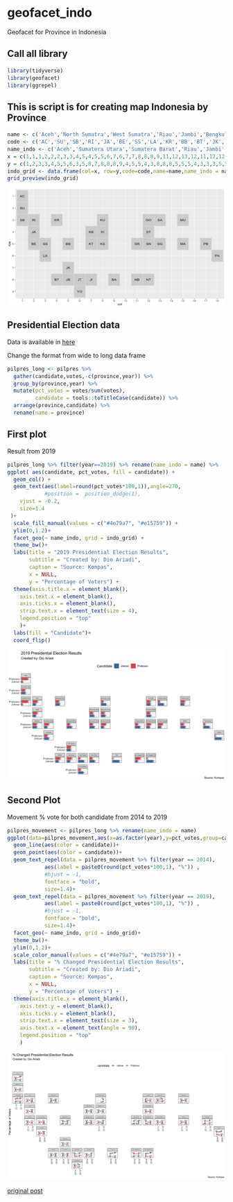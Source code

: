 # geofacet_indo
Geofacet for Province in Indonesia

## Call all library
```r
library(tidyverse)
library(geofacet)
library(ggrepel)
```

## This is script is for creating map Indonesia by Province
```r
name <- c('Aceh','North Sumatra','West Sumatra','Riau','Jambi','Bengkulu','South Sumatra','Lampung','Riau Islands','Bangka Belitung','Banten','Jakarta','West Java','Central Java','East Java','Yogyakarta','West Kalimantan','Central Kalimantan','South Kalimantan','East Kalimantan','North Kalimantan','Bali','West Nusa Tenggara','East Nusa Tenggara','Southeast Sulawesi','South Sulawesi','West Sulawesi','Central Sulawesi','Gorontalo','North Sulawesi','North Maluku','Maluku','West Papua','Papua')
code <- c('AC','SU','SB','RI','JA','BE','SS','LA','KR','BB','BT','JK','JB','JT','JI','YO','KB','KT','KS','KI','KU','BA','NB','NT','SG','SN','SR','ST','GO','SA','MU','MA','PB','PA')
name_indo <- c('Aceh','Sumatera Utara','Sumatera Barat','Riau','Jambi','Bengkulu','Sumatera Selatan','Lampung','Kepulauan Riau','Bangka Belitung','Banten','DKI Jakarta','Jawa Barat','Jawa Tengah','Jawa Timur','DI Yogyakarta','Kalimantan Barat','Kalimantan Tengah','Kalimantan Selatan','Kalimantan Timur','Kalimantan Utara','Bali','Nusa Tenggara Barat','Nusa Tenggara Timur','Sulawesi Tenggara','Sulawesi Selatan','Sulawesi Barat','Sulawesi Tengah','Gorontalo','Sulawesi Utara','Maluku Utara','Maluku','Papua Barat','Papua')
x = c(1,1,1,2,2,2,3,3,4,5,4,5,5,6,7,6,7,7,8,8,8,9,11,12,13,12,11,12,12,13,15,15,17,18)
y = c(1,2,3,3,4,5,5,6,3,5,8,7,8,8,8,9,4,5,5,4,3,8,8,8,5,5,5,4,3,3,3,5,5,6)
indo_grid <- data.frame(col=x, row=y,code=code,name=name,name_indo = name_indo)
grid_preview(indo_grid)
```

![preview-geofacet-indo](https://raw.githubusercontent.com/dioariadi/geofacet_indo/master/geofacet_indonesia/tutorial-geofacet-indonesia.png)



## Presidential Election data

Data is available in [here](https://github.com/dioariadi/geofacet_indo/blob/master/geofacet_indonesia/pilpres.rds)

Change the format from wide to long data frame
```r
pilpres_long <- pilpres %>%
  gather(candidate,votes,-c(province,year)) %>% 
  group_by(province,year) %>% 
  mutate(pct_votes = votes/sum(votes),
         candidate = tools::toTitleCase(candidate)) %>% 
  arrange(province,candidate) %>% 
  rename(name = province) 
```


## First plot

Result from 2019

```r
pilpres_long %>% filter(year==2019) %>% rename(name_indo = name) %>% 
ggplot( aes(candidate, pct_votes, fill = candidate)) +
  geom_col() +
  geom_text(aes(label=round(pct_votes*100,1)),angle=270,
            #position =  position_dodge(1),
    vjust = -0.2,
    size=1.4
 )+
  scale_fill_manual(values = c("#4e79a7", "#e15759")) +
  ylim(0,1.2)+
  facet_geo(~ name_indo, grid = indo_grid) +
  theme_bw()+
  labs(title = "2019 Presidential Election Results",
       subtitle = "Created by: Dio Ariadi",
       caption = "Source: Kompas",
       x = NULL,
       y = "Percentage of Voters") +
  theme(axis.title.x = element_blank(),
    axis.text.x = element_blank(),
    axis.ticks.x = element_blank(),
    strip.text.x = element_text(size = 4),
    legend.position = "top"
    )+
  labs(fill = "Candidate")+
  coord_flip()
```
![2019_presidential_election](https://raw.githubusercontent.com/dioariadi/geofacet_indo/master/geofacet_indonesia/presidential_election_2019.png)


## Second Plot

Movement % vote for both candidate from 2014 to 2019
```r
pilpres_movement <- pilpres_long %>% rename(name_indo = name)
ggplot(data=pilpres_movement,aes(x=as.factor(year),y=pct_votes,group=candidate))+
  geom_line(aes(color = candidate))+
  geom_point(aes(color = candidate))+
  geom_text_repel(data = pilpres_movement %>% filter(year == 2014), 
            aes(label = paste0(round(pct_votes*100,1), "%")) , 
            #hjust = -1, 
            fontface = "bold",
            size=1.4)+
  geom_text_repel(data = pilpres_movement %>% filter(year == 2019), 
            aes(label = paste0(round(pct_votes*100,1), "%")) , 
            #hjust = -1, 
            fontface = "bold",
            size=1.4)+
  facet_geo(~ name_indo, grid = indo_grid)+
  theme_bw()+
  ylim(0,1.2)+
  scale_color_manual(values = c("#4e79a7", "#e15759")) +
  labs(title = "% Changed Presidential Election Results",
       subtitle = "Created by: Dio Ariadi",
       caption = "Source: Kompas",
       x = NULL,
       y = "Percentage of Voters") +
  theme(axis.title.x = element_blank(),
    axis.text.y = element_blank(),
    axis.ticks.y = element_blank(),
    strip.text.x = element_text(size = 3),
    axis.text.x = element_text(angle = 90),
    legend.position = "top"
    )
```
![2014-2019_presidential_election movement % voters](https://raw.githubusercontent.com/dioariadi/geofacet_indo/master/geofacet_indonesia/presidential_election_2014_2019.png)

[original post](https://datawizart.com/r/r-chart-types/r-geofacet-will-change-how-we-visualize-spatial-data/)
